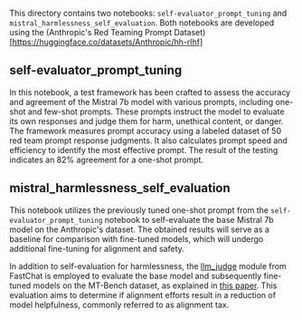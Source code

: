 This directory contains two notebooks: `self-evaluator_prompt_tuning` and `mistral_harmlessness_self_evaluation`. Both notebooks are developed using the (Anthropic's Red Teaming Prompt Dataset)[https://huggingface.co/datasets/Anthropic/hh-rlhf]

## self-evaluator_prompt_tuning

In this notebook, a test framework has been crafted to assess the accuracy and agreement of the Mistral 7b model with various prompts, including one-shot and few-shot prompts. These prompts instruct the model to evaluate its own responses and judge them for harm, unethical content, or danger. The framework measures prompt accuracy using a labeled dataset of 50 red team prompt response judgments. It also calculates prompt speed and efficiency to identify the most effective prompt. The result of the testing indicates an 82% agreement for a one-shot prompt.

## mistral_harmlessness_self_evaluation

This notebook utilizes the previously tuned one-shot prompt from the `self-evaluator_prompt_tuning` notebook to self-evaluate the base Mistral 7b model on the Anthropic's dataset. The obtained results will serve as a baseline for comparison with fine-tuned models, which will undergo additional fine-tuning for alignment and safety.

In addition to self-evaluation for harmlessness, the [llm_judge](https://github.com/lm-sys/FastChat/tree/main/fastchat/llm_judge) module from FastChat is employed to evaluate the base model and subsequently fine-tuned models on the MT-Bench dataset, as explained in [this paper](https://arxiv.org/abs/2306.05685). This evaluation aims to determine if alignment efforts result in a reduction of model helpfulness, commonly referred to as alignment tax.
